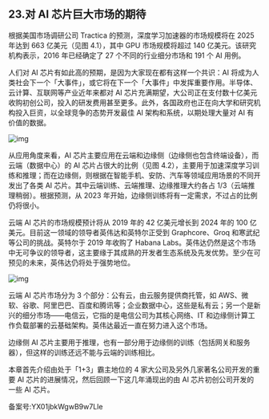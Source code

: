 ## 23.对 AI 芯片巨大市场的期待
根据美国市场调研公司 Tractica 的预测，深度学习加速器的市场规模将在 2025 年达到 663 亿美元（见图 4.1），其中 GPU 市场规模将超过 140 亿美元。该研究机构表示，2016 年已经确定了 27 个不同的行业细分市场和 191 个 AI 用例。 


人们对 AI 芯片有如此高的预期，是因为大家现在都有这样一个共识：AI 将成为人类社会下一个「大事件」，或它将在下一个「大事件」中发挥重要作用。半导体、云计算、互联网等产业近年来都对 AI 芯片充满期望，大公司正在支付数十亿美元收购初创公司，投入的研发费用甚至更多。此外，各国政府也正在向大学和研究机构投入巨资，以全球竞争的态势开发最佳 AI 架构和系统，以期处理大量对 AI 有价值的数据。 


![img](https://pic3.zhimg.com/v2-0e9c6f1639f7fb2d8676c85370823c79.webp)

从应用角度来看，AI 芯片主要应用在云端和边缘侧（边缘侧也包含终端设备），而云端（数据中心）的 AI 芯片占很大的比例（见图 4.2），主要用于加速深度学习训练和推理；而在边缘侧，则根据在智能手机、安防、汽车等领域应用场景的不同开发出了各类 AI 芯片。其中云端训练、云端推理、边缘推理大约各占 1/3（云端推理稍弱）。根据预测，从 2023 年开始，边缘侧训练将有一定需求，不过占的比例仍将很小。 


云端 AI 芯片的市场规模预计将从 2019 年的 42 亿美元增长到 2024 年的 100 亿美元。目前这一领域的领导者英伟达和英特尔正受到 Graphcore、Groq 和寒武纪等公司的挑战。英特尔于 2019 年收购了 Habana Labs。英伟达仍然是这个市场中无可争议的领导者，这主要缘于其成熟的开发者生态系统及先发优势。至少在可预见的未来，英伟达仍将处于强势地位。 


![img](https://pic3.zhimg.com/v2-a8c194507e4714cb138e685fc98abb43.webp)

云端 AI 芯片市场分为 3 个部分：公有云，由云服务提供商托管，如 AWS、微软、谷歌、阿里巴巴、百度和腾讯等；企业数据中心，这些是私有云；另一个是新兴的细分市场——电信云，它指的是电信公司为其核心网络、IT 和边缘侧计算工作负载部署的云基础架构。英伟达最近一直在努力进入这个市场。 


边缘侧 AI 芯片主要用于推理，也有一部分用于边缘侧的训练（包括网关和服务器），但这样的训练还远不能与云端的训练相比。 


本章首先介绍由处于「1+3」霸主地位的 4 家大公司及另外几家著名公司开发的重要 AI 芯片的进展情况，然后回顾一下这几年涌现出的由 AI 芯片初创公司开发的一些 AI 芯片。 


备案号:YX01jbkWgwB9w7Lle

